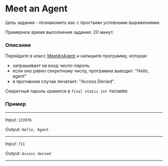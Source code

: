 # Meet an Agent

Цель задания - познакомить вас с простыми условными выражениями.

Примерное время выполнения задания: 20 минут.

### Описание
Перейдите в класс [MeetAnAgent](src/main/java/com/epam/training/student_Sergei_Bespalov/MeetAnAgent.java) и напишите программу, которая:
- запрашивает на вход число-пароль
- если оно равно секретному числу, программа выводит: "Hello, agent" 
- в противном случае печатает: "Access Denied".

Секретный пароль хранится в `final static int PASSWORD`.

### Пример

---
Input: `133976`

Output: `Hello, Agent`

---
Input: `711`

Output: `Access denied`

---
